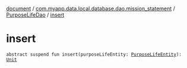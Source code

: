 [document](../../index.md) / [com.myapp.data.local.database.dao.mission_statement](../index.md) / [PurposeLifeDao](index.md) / [insert](./insert.md)

# insert

`abstract suspend fun insert(purposeLifeEntity: `[`PurposeLifeEntity`](../../com.myapp.data.local.database.entity.mission_statement/-purpose-life-entity/index.md)`): `[`Unit`](https://kotlinlang.org/api/latest/jvm/stdlib/kotlin/-unit/index.html)